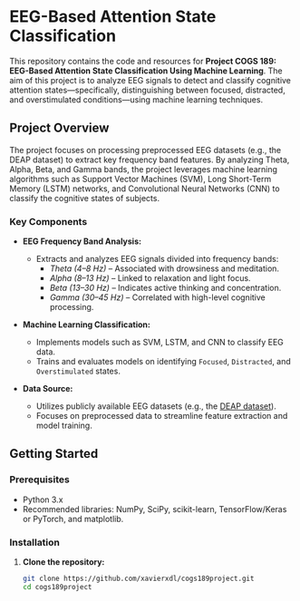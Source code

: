 # EEG-Based Attention State Classification

This repository contains the code and resources for **Project COGS 189: EEG-Based Attention State Classification Using Machine Learning**. The aim of this project is to analyze EEG signals to detect and classify cognitive attention states—specifically, distinguishing between focused, distracted, and overstimulated conditions—using machine learning techniques.

## Project Overview

The project focuses on processing preprocessed EEG datasets (e.g., the DEAP dataset) to extract key frequency band features. By analyzing Theta, Alpha, Beta, and Gamma bands, the project leverages machine learning algorithms such as Support Vector Machines (SVM), Long Short-Term Memory (LSTM) networks, and Convolutional Neural Networks (CNN) to classify the cognitive states of subjects.

### Key Components

- **EEG Frequency Band Analysis:**  
  - Extracts and analyzes EEG signals divided into frequency bands:
    - *Theta (4–8 Hz)* – Associated with drowsiness and meditation.
    - *Alpha (8–13 Hz)* – Linked to relaxation and light focus.
    - *Beta (13–30 Hz)* – Indicates active thinking and concentration.
    - *Gamma (30–45 Hz)* – Correlated with high-level cognitive processing.
    
- **Machine Learning Classification:**  
  - Implements models such as SVM, LSTM, and CNN to classify EEG data.
  - Trains and evaluates models on identifying `Focused`, `Distracted`, and `Overstimulated` states.

- **Data Source:**  
  - Utilizes publicly available EEG datasets (e.g., the [DEAP dataset](https://www.eecs.qmul.ac.uk/mmv/datasets/deap/download.html)).
  - Focuses on preprocessed data to streamline feature extraction and model training.

## Getting Started

### Prerequisites

- Python 3.x
- Recommended libraries: NumPy, SciPy, scikit-learn, TensorFlow/Keras or PyTorch, and matplotlib.

### Installation

1. **Clone the repository:**
   ```bash
   git clone https://github.com/xavierxdl/cogs189project.git
   cd cogs189project
